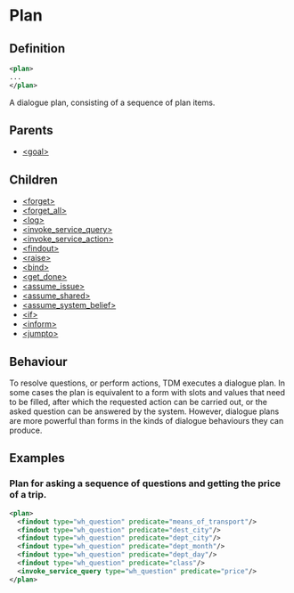 # Plan
## Definition
```xml
<plan>
...
</plan>
```

A dialogue plan, consisting of a sequence of plan items.


## Parents

- [<goal\>](/dialog-domain-description-definition/domain/elements/goal)


## Children

- [<forget\>](/dialog-domain-description-definition/domain/children/forget)
- [<forget_all\>](/dialog-domain-description-definition/domain/children/forget_all)
- [<log\>](/dialog-domain-description-definition/domain/children/log)
- [<invoke_service_query\>](/dialog-domain-description-definition/domain/children/invoke_service_query)
- [<invoke_service_action\>](/dialog-domain-description-definition/domain/children/invoke_service_action)
- [<findout\>](/dialog-domain-description-definition/domain/children/findout)
- [<raise\>](/dialog-domain-description-definition/domain/children/raise)
- [<bind\>](/dialog-domain-description-definition/domain/children/bind)
- [<get_done\>](/dialog-domain-description-definition/domain/children/get_done)
- [<assume_issue\>](/dialog-domain-description-definition/domain/children/assume_issue)
- [<assume_shared\>](/dialog-domain-description-definition/domain/children/assume_shared)
- [<assume_system_belief\>](/dialog-domain-description-definition/domain/children/assume_system_belief)
- [<if\>](/dialog-domain-description-definition/domain/children/if)
- [<inform\>](/dialog-domain-description-definition/domain/children/inform)
- [<jumpto\>](/dialog-domain-description-definition/domain/children/jumpto)



## Behaviour

To resolve questions, or perform actions, TDM executes a dialogue plan. In some cases the plan is equivalent to a form with slots and values that need to be filled, after which the requested action can be carried out, or the asked question can be answered by the system. However, dialogue plans are more powerful than forms in the kinds of dialogue behaviours they can produce.




## Examples
### Plan for asking a sequence of questions and getting the price of a trip.

```xml
<plan>
  <findout type="wh_question" predicate="means_of_transport"/>
  <findout type="wh_question" predicate="dest_city"/>
  <findout type="wh_question" predicate="dept_city"/>
  <findout type="wh_question" predicate="dept_month"/>
  <findout type="wh_question" predicate="dept_day"/>
  <findout type="wh_question" predicate="class"/>
  <invoke_service_query type="wh_question" predicate="price"/>
</plan>
```

